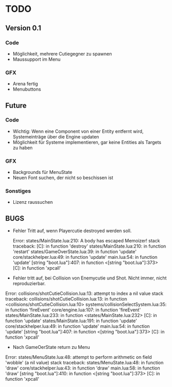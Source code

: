 TODO
====

## Version 0.1

### Code
- Möglichkeit, mehrere Cutiegegner zu spawnen
- Maussupport im Menu

### GFX
- Arena fertig
- Menubuttons

## Future

### Code
- Wichtig: Wenn eine Component von einer Entity entfernt wird, Systemeinträge über die Engine updaten
- Möglichkeit für Systeme implementieren, gar keine Entities als Targets zu haben

### GFX
- Backgrounds für MenuState
- Neuen Font suchen, der nicht so beschissen ist

### Sonstiges
- Lizenz raussuchen

## BUGS
- Fehler Tritt auf, wenn Playercutie destroyed werden soll. 	

	Error: states/MainState.lua:210: A body has escaped Memoizer!
		stack traceback:
        [C]: in function 'destroy'
        states/MainState.lua:210: in function 'restart'
        states/GameOverState.lua:39: in function 'update'
        core/stackhelper.lua:49: in function 'update'
        main.lua:54: in function 'update'
        [string "boot.lua"]:407: in function <[string "boot.lua"]:373>
        [C]: in function 'xpcall'

- Fehler tritt auf, bei Collision von Enemycutie und Shot. Nicht immer, nicht reproduzierbar.

Error: collisions/shotCutieCollision.lua:13: attempt to index a nil value
stack traceback:
        collisions/shotCutieCollision.lua:13: in function <collisions/shotCutieCollision.lua:10>
        systems/collisionSelectSystem.lua:35: in function 'fireEvent'
        core/engine.lua:107: in function 'fireEvent'
        states/MainState.lua:233: in function <states/MainState.lua:232>
        [C]: in function 'update'
        states/MainState.lua:191: in function 'update'
        core/stackhelper.lua:49: in function 'update'
        main.lua:54: in function 'update'
        [string "boot.lua"]:407: in function <[string "boot.lua"]:373>
        [C]: in function 'xpcall'

- Nach GameOerState return zu Menu

Error: states/MenuState.lua:48: attempt to perform arithmetic on field 'wobble' (a nil value)
stack traceback:
        states/MenuState.lua:48: in function 'draw'
        core/stackhelper.lua:43: in function 'draw'
        main.lua:58: in function 'draw'
        [string "boot.lua"]:410: in function <[string "boot.lua"]:373>
        [C]: in function 'xpcall'